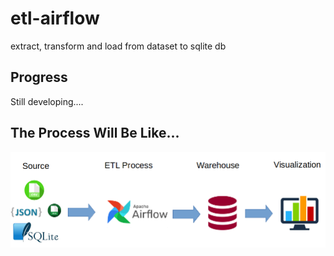 # etl-airflow
extract, transform and load from dataset to sqlite db
## Progress
Still developing....
## The Process Will Be Like...
![etlprocess](https://github.com/raga22/etl-airflow/blob/main/image/Selection_002.png)


